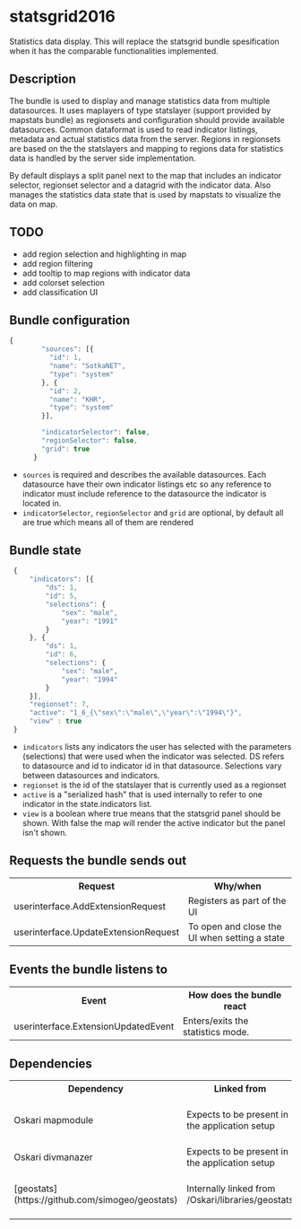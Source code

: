 # statsgrid2016

Statistics data display. This will replace the statsgrid bundle spesification when it has the comparable functionalities implemented.

## Description

The bundle is used to display and manage statistics data from multiple datasources. It uses maplayers of type statslayer (support provided by mapstats bundle) as regionsets and configuration should provide available datasources. Common dataformat is used to read indicator listings, metadata and actual statistics data from the server. Regions in regionsets are based on the the statslayers and mapping to regions data for statistics data is handled by the server side implementation.

By default displays a split panel next to the map that includes an indicator selector, regionset selector and a datagrid with the indicator data. Also manages the statistics data state that is used by mapstats to visualize the data on map.

## TODO

* add region selection and highlighting in map
* add region filtering
* add tooltip to map regions with indicator data
* add colorset selection
* add classification UI

## Bundle configuration

```javascript
{
        "sources": [{
          "id": 1,
          "name": "SotkaNET",
          "type": "system"
        }, {
          "id": 2,
          "name": "KHR",
          "type": "system"
        }],

        "indicatorSelector": false,
        "regionSelector": false,
        "grid": true
      }
```

* `sources` is required and describes the available datasources. Each datasource have their own indicator listings etc so any reference to indicator must include reference to the datasource the indicator is located in.
* `indicatorSelector`, `regionSelector` and `grid` are optional, by default all are true which means all of them are rendered

## Bundle state

```javascript
 {
     "indicators": [{
         "ds": 1,
         "id": 5,
         "selections": {
             "sex": "male",
             "year": "1991"
         }
     }, {
         "ds": 1,
         "id": 6,
         "selections": {
             "sex": "male",
             "year": "1994"
         }
     }],
     "regionset": 7,
     "active": "1_6_{\"sex\":\"male\",\"year\":\"1994\"}",
     "view" : true
 }
```

* `indicators` lists any indicators the user has selected with the parameters (selections) that were used when the indicator was selected. DS refers to datasource and id to indicator id in that datasource. Selections vary between datasources and indicators.
* `regionset` is the id of the statslayer that is currently used as a regionset
* `active` is a "serialized hash" that is used internally to refer to one indicator in the state.indicators list.
* `view` is a boolean where true means that the statsgrid panel should be shown. With false the map will render the active indicator but the panel isn't shown.

## Requests the bundle sends out

<table class="table">
  <tr>
    <th>Request</th><th>Why/when</th>
  </tr>
  <tr>
    <td>userinterface.AddExtensionRequest</td><td> Registers as part of the UI </td>
  </tr>
  <tr>
    <td>userinterface.UpdateExtensionRequest</td><td> To open and close the UI when setting a state </td>
  </tr>
</table>


## Events the bundle listens to

<table class="table">
  <tr>
    <th>Event</th><th>How does the bundle react</th>
  </tr>
  <tr>
    <td>userinterface.ExtensionUpdatedEvent</td>
    <td>Enters/exits the statistics mode.</td>
  </tr>
</table>

## Dependencies

<table class="table">
  <tr>
    <th>Dependency</th><th>Linked from</th><th>Purpose</th>
  </tr>
  <tr>
    <td> Oskari mapmodule</td>
    <td> Expects to be present in the application setup </td>
    <td> To control maplayers as regionsets via requests </td>
  </tr>
  <tr>
    <td> Oskari divmanazer</td>
    <td> Expects to be present in the application setup </td>
    <td> For basic UI components </td>
  </tr>
  <tr>
    <td> [geostats](https://github.com/simogeo/geostats)</td>
    <td> Internally linked from /Oskari/libraries/geostats</td>
    <td> Needed for the classifications of the data</td>
  </tr>
</table>

